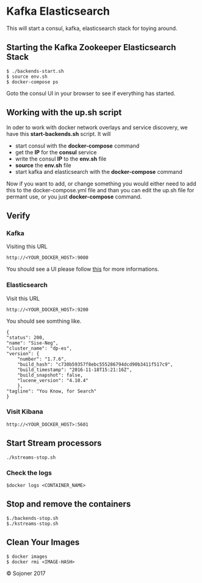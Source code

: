 # Kafka Elasticsearch

This will start a consul,  kafka, elasticsearch stack for toying around.

## Starting the Kafka Zookeeper Elasticsearch Stack

    $ ./backends-start.sh
    $ source env.sh
    $ docker-compose ps

Goto the consul UI in your browser to see if everything has started.

## Working with the up.sh script

In oder to work with docker network overlays and service discovery, we have this __start-backends.sh__ script. It will

* start consul with the __docker-compose__ command
* get the __IP__ for the __consul__ service
* write the consul __IP__ to the __env.sh__ file
* __source__ the __env.sh__ file
* start kafka and elasticsearch with the __docker-compose__ command

Now if you want to add, or change something you would either need to add this to the docker-compose.yml file and than you can edit the up.sh file for permant use, or you just __docker-compose__ command.

## Verify 

### Kafka

Visiting this URL

    http://<YOUR_DOCKER_HOST>:9000

You should see a UI please follow [this](https://github.com/yahoo/kafka-manager) for more informations.

### Elasticsearch

Visit this URL

    http://<YOUR_DOCKER_HOST>:9200

You should see somthing like.

    {
    "status": 200,
    "name": "Sise-Neg",
    "cluster_name": "dp-es",
    "version": {
        "number": "1.7.6",
        "build_hash": "c730b59357f8ebc555286794dcd90b3411f517c9",
        "build_timestamp": "2016-11-18T15:21:16Z",
        "build_snapshot": false,
        "lucene_version": "4.10.4"
        },
    "tagline": "You Know, for Search"
    }


### Visit Kibana

    http://<YOUR_DOCKER_HOST>:5601

## Start Stream processors    
    ./kstreams-stop.sh

### Check the logs 

    $docker logs <CONTAINER_NAME>


## Stop and remove the containers

    $./backends-stop.sh
    $./kstreams-stop.sh

## Clean Your Images

    $ docker images
    $ docker rmi <IMAGE-HASH>

© Sojoner 2017

